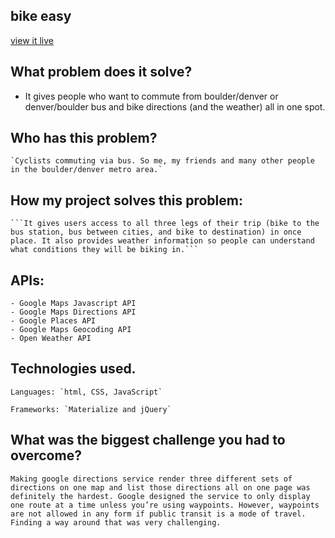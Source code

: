 
## bike easy

 [view it live](http://bike-easy.surge.sh/)
 
## What problem does it solve?

* It gives people who want to commute from boulder/denver or denver/boulder bus and bike directions (and the weather) all in one spot.

## Who has this problem?
	`Cyclists commuting via bus. So me, my friends and many other people in the boulder/denver metro area.`
	
## How my project solves this problem:
	```It gives users access to all three legs of their trip (bike to the bus station, bus between cities, and bike to destination) in once place. It also provides weather information so people can understand what conditions they will be biking in.```
	
## APIs:
	- Google Maps Javascript API
	- Google Maps Directions API
	- Google Places API
	- Google Maps Geocoding API
	- Open Weather API
	
## Technologies used.

	Languages: `html, CSS, JavaScript`
	
	Frameworks: `Materialize and jQuery`

## What was the biggest challenge you had to overcome?

	Making google directions service render three different sets of directions on one map and list those directions all on one page was definitely the hardest. Google designed the service to only display one route at a time unless you’re using waypoints. However, waypoints are not allowed in any form if public transit is a mode of travel. Finding a way around that was very challenging.
